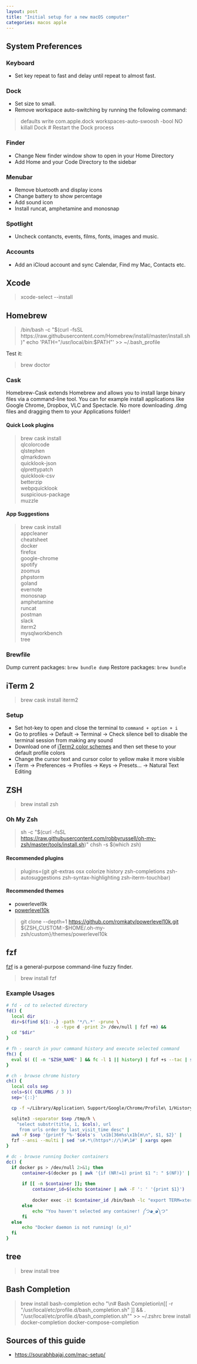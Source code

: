 ```yaml
---
layout: post
title: "Initial setup for a new macOS computer"
categories: macos apple
---
```


## System Preferences

### Keyboard

- Set key repeat to fast and delay until repeat to almost fast.

### Dock

- Set size to small.
- Remove workspace auto-switching by running the following command:
> defaults write com.apple.dock workspaces-auto-swoosh -bool NO
> killall Dock # Restart the Dock process

### Finder

- Change New finder window show to open in your Home Directory
- Add Home and your Code Directory to the sidebar

### Menubar

- Remove bluetooth and display icons
- Change battery to show percentage
- Add sound icon
- Install runcat, amphetamine and monosnap

### Spotlight

- Uncheck contancts, events, films, fonts, images and music.

### Accounts

- Add an iCloud account and sync Calendar, Find my Mac, Contacts etc.

## Xcode

> xcode-select --install

## Homebrew

> /bin/bash -c "$(curl -fsSL https://raw.githubusercontent.com/Homebrew/install/master/install.sh)"
> echo 'PATH="/usr/local/bin:$PATH"' >> ~/.bash_profile

Test it:
> brew doctor

### Cask

Homebrew-Cask extends Homebrew and allows you to install large binary files via a command-line tool. You can for example install applications like Google Chrome, Dropbox, VLC and Spectacle. No more downloading .dmg files and dragging them to your Applications folder!

#### Quick Look plugins

> brew cask install \
      qlcolorcode \
      qlstephen \
      qlmarkdown \
      quicklook-json \
      qlprettypatch \
      quicklook-csv \
      betterzip \
      webpquicklook \
      suspicious-package \
      muzzle

#### App Suggestions

> brew cask install \
      appcleaner \
      cheatsheet \
      docker \
      firefox \
      google-chrome \
      spotify \
      zoomus \
      phpstorm \
      goland \
      evernote \
      monosnap \
      amphetamine \
      runcat \
      postman \
      slack \
      iterm2 \
      mysqlworkbench \
      tree

### Brewfile

Dump current packages: `brew bundle dump`
Restore packages: `brew bundle`

## iTerm 2

> brew cask install iterm2

### Setup

- Set hot-key to open and close the terminal to `command + option + i`
- Go to profiles -> Default -> Terminal -> Check silence bell to disable the terminal session from making any sound
- Download one of [iTerm2 color schemes](https://github.com/mbadolato/iTerm2-Color-Schemes/tree/master/schemes) and then set these to your default profile colors
- Change the cursor text and cursor color to yellow make it more visible
- iTerm → Preferences → Profiles → Keys → Presets... → Natural Text Editing

## ZSH

> brew install zsh

### Oh My Zsh

> sh -c "$(curl -fsSL https://raw.githubusercontent.com/robbyrussell/oh-my-zsh/master/tools/install.sh)"
> chsh -s $(which zsh)

#### Recommended plugins

> plugins=(git git-extras osx colorize history zsh-completions zsh-autosuggestions zsh-syntax-highlighting zsh-iterm-touchbar)

#### Recommended themes

- powerlevel9k
- [powerlevel10k](https://github.com/romkatv/powerlevel10k)
> git clone --depth=1 https://github.com/romkatv/powerlevel10k.git ${ZSH_CUSTOM:-$HOME/.oh-my-zsh/custom}/themes/powerlevel10k

## fzf

[fzf](https://github.com/junegunn/fzf) is a general-purpose command-line fuzzy finder.

> brew install fzf

### Example Usages

```bash
# fd - cd to selected directory
fd() {
  local dir
  dir=$(find ${1:-.} -path '*/\.*' -prune \
                  -o -type d -print 2> /dev/null | fzf +m) &&
  cd "$dir"
}
```

```bash
# fh - search in your command history and execute selected command
fh() {
  eval $( ([ -n "$ZSH_NAME" ] && fc -l 1 || history) | fzf +s --tac | sed 's/ *[0-9]* *//')
}
```

```bash
# ch - browse chrome history
ch() {
  local cols sep
  cols=$(( COLUMNS / 3 ))
  sep='{::}'

  cp -f ~/Library/Application\ Support/Google/Chrome/Profile\ 1/History /tmp/h

  sqlite3 -separator $sep /tmp/h \
    "select substr(title, 1, $cols), url
     from urls order by last_visit_time desc" |
  awk -F $sep '{printf "%-'$cols's  \x1b[36m%s\x1b[m\n", $1, $2}' |
  fzf --ansi --multi | sed 's#.*\(https*://\)#\1#' | xargs open
}
```

```bash
# dc - browse running Docker containers
dc() {
  if docker ps > /dev/null 2>&1; then
      container=$(docker ps | awk '{if (NR!=1) print $1 ": " $(NF)}' | fzf --height 40%)
  
      if [[ -n $container ]]; then
          container_id=$(echo $container | awk -F ': ' '{print $1}')
  
          docker exec -it $container_id /bin/bash -lc "export TERM=xterm; stty rows 50 cols 120; exec bash"
      else
          echo "You haven't selected any container! ༼つ◕_◕༽つ"
      fi
  else
      echo "Docker daemon is not running! (ಠ_ಠ)"
  fi
}
```

## tree

> brew install tree

## Bash Completion

> brew install bash-completion
> echo "\n# Bash Completion\n[[ -r \"/usr/local/etc/profile.d/bash_completion.sh\" ]] && . \"/usr/local/etc/profile.d/bash_completion.sh\"" >> ~/.zshrc
> brew install docker-completion docker-compose-completion

## Sources of this guide
- https://sourabhbajaj.com/mac-setup/